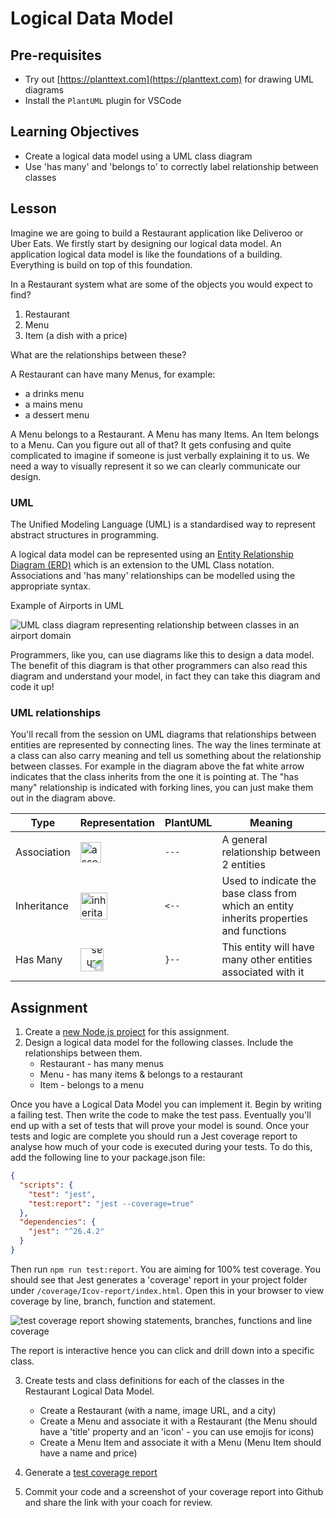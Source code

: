 # Logical Data Model

## Pre-requisites
* Try out [https://planttext.com](https://planttext.com) for drawing UML diagrams
* Install the `PlantUML` plugin for VSCode

## Learning Objectives
* Create a logical data model using a UML class diagram
* Use 'has many' and 'belongs to' to correctly label relationship between classes

## Lesson
Imagine we are going to build a Restaurant application like Deliveroo or Uber Eats. We firstly start by designing our logical data model. An application logical data model is like the foundations of a building. Everything is build on top of this foundation.

In a Restaurant system what are some of the objects you would expect to find?

1. Restaurant
1. Menu
1. Item (a dish with a price)

What are the relationships between these? 

A Restaurant can have many Menus, for example:

* a drinks menu
* a mains menu
* a dessert menu

A Menu belongs to a Restaurant. A Menu has many Items. An Item belongs to a Menu. Can you figure out all of that? It gets confusing and quite complicated to imagine if someone is just verbally explaining it to us. We need a way to visually represent it so we can clearly communicate our design.

### UML
The Unified Modeling Language (UML) is a standardised way to represent abstract structures in programming.

A logical data model can be represented using an [Entity Relationship Diagram (ERD)](https://plantuml.com/ie-diagram) which is an extension to the UML Class notation. Associations and 'has many' relationships can be modelled using the appropriate syntax.

Example of Airports in UML

![UML class diagram representing relationship between classes in an airport domain](https://user-images.githubusercontent.com/4499581/93352652-fa52b900-f832-11ea-81a8-ebd2b8e43f97.png)

Programmers, like you, can use diagrams like this to design a data model. The benefit of this diagram is that other programmers can also read this diagram and understand your model, in fact they can take this diagram and code it up!

### UML relationships

You'll recall from the session on UML diagrams that relationships between entities are represented by connecting lines. The way the lines terminate at a class can also carry meaning and tell us something about the relationship between classes. For example in the diagram above the fat white arrow indicates that the class inherits from the one it is pointing at. The "has many" relationship is indicated with forking lines, you can just make them out in the diagram above.

|**Type**|**Representation**|**PlantUML**|**Meaning**|
|--------|------------------|------------|-----------|
|Association| <img width="33" alt="association" src="https://user-images.githubusercontent.com/1316724/119099955-5cda0580-ba0f-11eb-8d9d-354566a3e500.PNG"> |`---`|A general relationship between 2 entities|
|Inheritance| <img width="43" alt="inheritance" src="https://user-images.githubusercontent.com/1316724/119100038-71b69900-ba0f-11eb-848c-42a95c3de104.PNG">|`<--`|Used to indicate the base class from which an entity inherits properties and functions|
|Has Many|<img width="37" alt="has many" style="transform:rotate(180deg);" src="https://user-images.githubusercontent.com/4499581/119807266-e770a800-beda-11eb-8b3c-021caf86e241.png"/>|`}--`|This entity will have many other entities associated with it|

## Assignment

  1. Create a [new Node.js project](/curriculum#createNewProject) for this assignment.
  1. Design a logical data model for the following classes. Include the relationships between them.
        - Restaurant - has many menus
        - Menu - has many items & belongs to a restaurant
        - Item - belongs to a menu

Once you have a Logical Data Model you can implement it. Begin by writing a failing test. Then write the code to make the test pass. Eventually you'll end up with a set of tests that will prove your model is sound. Once your tests and logic are complete you should run a Jest coverage report to analyse how much of your code is executed during your tests. To do this, add the following line to your package.json file:

```json
{
  "scripts": {
    "test": "jest",
    "test:report": "jest --coverage=true"
  },
  "dependencies": {
    "jest": "^26.4.2"
  }
}
```
Then run `npm run test:report`. You are aiming for 100% test coverage. You should see that Jest generates a 'coverage' report in your project folder under `/coverage/Icov-report/index.html`. Open this in your browser to view coverage by line, branch, function and statement.

![test coverage report showing statements, branches, functions and line coverage](https://user-images.githubusercontent.com/4499581/93334401-cc627a00-f81c-11ea-9c98-4825235c06a4.png)

The report is interactive hence you can click and drill down into a specific class.
  
  3. Create tests and class definitions for each of the classes in the Restaurant Logical Data Model.
      * Create a Restaurant (with a name, image URL, and a city)
      * Create a Menu and associate it with a Restaurant (the Menu should have a 'title' property and an 'icon' - you can use emojis for icons)
      * Create a Menu Item and associate it with a Menu (Menu Item should have a name and price)

  1. Generate a [test coverage report](/curriculum#generateCoverage)
  1. Commit your code and a screenshot of your coverage report into Github and share the link with your coach for review.
